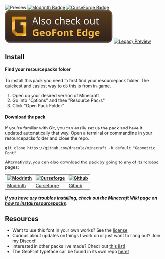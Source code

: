 ![Preview](./images/preview.png)
[![Modrinth Badge](./images/modrinth-badge.png)](https://modrinth.com/resourcepack/geometric-font-2/) [![CurseForge Badge](./images/curseforge-badge.png)](www.curseforge.com/minecraft/texture-packs/geometric-font-2) [![Edge Preview](./images/edge-badge.svg)](https://github.com/xetheon/mc-geometric-font/tree/edge) [![Legacy Preview](./images/legacy-badge.png)](https://github.com/xetheon/mc-geometric-font/tree/legacy)

## Install

#### Find your resourcepacks folder

To install this pack you need to first find your resourcepack folder. The quickest and easiest way to do this is from in-game.

1. Open up your desired version of Minecraft.
2. Go into "Options" and then "Resource Packs"
3. Click "Open Pack Folder"

#### Download the pack

If you're familiar with Git, you can easily set up the pack and have it updated automatically that way. Open a terminal or commandline in your resourcepacks folder and clone the repo.

    git clone https://github.com/dracula/minecraft -b default "Geometric Font"

Alternatively, you can also download the pack by going to any of its release pages:

| [![Modrinth](./images/modrinth.png)](https://modrinth.com/resourcepack/geometric-font) | [![Curseforge](./images/curseforge.png)](https://www.curseforge.com/minecraft/texture-packs/geometric-font) | [![Github](./images/github.png)](https://github.com/xetheon/mc-geometric-font/releases) |
| --- | --- | --- |
| [Modrinth](https://modrinth.com/resourcepack/geometric-font-2) | [Curseforge](https://www.curseforge.com/minecraft/texture-packs/geometric-font-2) | [Github](https://github.com/xetheon/mc-geometric-font/releases) |

##### If you have any troubles installing, check out the Minecraft Wiki page on [how to install resourcepacks](https://minecraft.fandom.com/wiki/Tutorials/Loading_a_resource_pack).

## Resources

- Want to use this font in your own works? See the [license](https://github.com/Xetheon/mc-geometric-font/blob/main/LICENSE.md)
- Curious about updates on things I work on or just want to hang out? Join my [Discord!](https://discord.gg/3gtNAQgv2G)
- Interested in other packs I've made? Check out [this list!](https://gist.github.com/Xetheon/c3d677e0762658f8d79cf05e2c6e65ff)
- The GeoFont typeface can be found in its own repo [here!](https://github.com/Xetheon/GeoFont)
